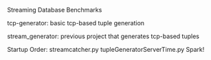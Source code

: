 Streaming Database Benchmarks

tcp-generator: basic tcp-based tuple generation

stream_generator: previous project that generates tcp-based tuples

Startup Order:
streamcatcher.py
tupleGeneratorServerTime.py
Spark!


